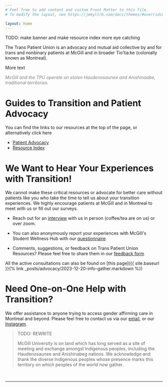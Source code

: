 ```yaml
---
# Feel free to add content and custom Front Matter to this file.
# To modify the layout, see https://jekyllrb.com/docs/themes/#overriding-theme-defaults

layout: home
---
```


TODO: make banner and make resource index more eye catching

The Trans Patient Union is an advocacy and mutual aid collective by and for trans and nonbinary patients at McGill and in broader Tio’tia:ke (colonially known as Montreal).

More text

<span style="color:gray">*McGill and the TPU operate on stolen Haudenosaunee and Anishinaabe, traditional territories.*</span>



# Guides to Transition and Patient Advocacy
You can find the links to our resources at the top of the page, or alternatively click here
- [Patient Advocacy](advocacy)
- [Resource Index](guides)

# We Want to Hear Your Experiences with Transition!

We cannot make these critical resources or advocate for better care without patients like you who take the time to tell us about your transition experiences. We highly encourage patients at McGill and in Montreal to meet with us or fill out our surveys. 

- Reach out for an [interview](https://docs.google.com/forms/d/e/1FAIpQLSeKaSSFFmY4NMLWJDhsdH9w7v1bp1lVxfz1RK9ZKbTtqKQc6g/viewform) with us in person (coffee/tea are on us) or over zoom.

- You can also anonymously report your experiences with McGill's Student Wellness Hub with our [questionnaire](https://docs.google.com/forms/d/e/1FAIpQLSeWWUuNY1q_Tp2kmBF4lTsoAHnqWHrjpzKwp9pJGobXwKA8ag/viewform).

- Comments, suggestions, or feedback on Trans Patient Union Resources? Please feel free to share them in our [feedback form](https://docs.google.com/forms/d/e/1FAIpQLSerZAVmm0v3k6GNB3GGfWLwHsOEXGFuTqXM7C5c4MM1GmBhHw/viewform)

All the active consultations can also be found on [this page]({{ site.baseurl }}{% link _posts/advocacy/2023-12-20-info-gather.markdown %})

# Need One-on-One Help with Transition?
We offer assistance to anyone trying to access gender affirming care in Montreal and beyond. Please feel free to contact us via our [email](mailto:{{site.email}}), or our [Instagram](https://www.instagram.com/{{site.instagram_username}}).


> TODO: REWRITE
>
> McGill University is on land which has long served as a site of meeting and exchange amongst Indigenous peoples, including the Haudenosaunee and Anishinabeg nations. We acknowledge and thank the diverse Indigenous peoples whose presence marks this territory on which peoples of the world now gather.

<br> 

---

